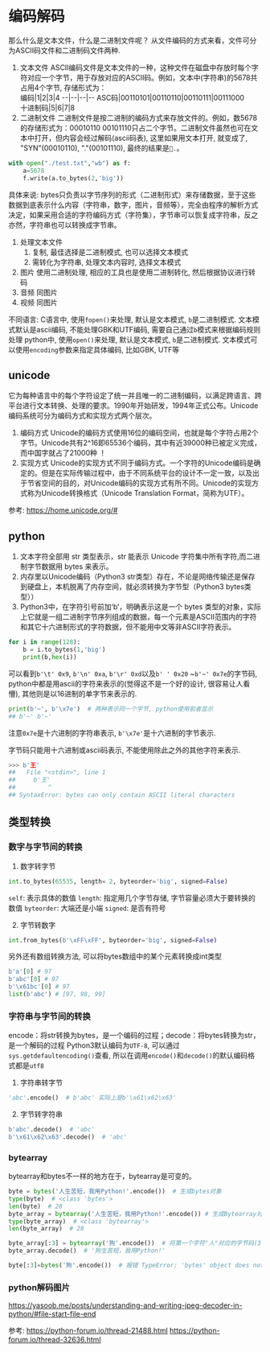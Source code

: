 # 编码解码

那么什么是文本文件，什么是二进制文件呢？
从文件编码的方式来看，文件可分为ASCII码文件和二进制码文件两种.
1. 文本文件
ASCII编码文件是文本文件的一种，这种文件在磁盘中存放时每个字符对应一个字节，用于存放对应的ASCII码。例如，文本中(字符串)的5678共占用4个字节, 存储形式为：  
编码|1|2|3|4
--|--|--|--
ASC码|00110101|00110110|00110111|00111000  
十进制码|5|6|7|8  
2. 二进制文件
二进制文件是按二进制的编码方式来存放文件的。例如，数5678的存储形式为：00010110   00101110只占二个字节。二进制文件虽然也可在文本中打开，但内容会经过解码(ascii码表), 这里如果用文本打开, 就变成了, "SYN"(00010110), "."(00101110), 最终的结果是`.`。

```python
with open("./test.txt","wb") as f:
    a=5678
    f.write(a.to_bytes(2,'big'))
```

具体来说:
bytes只负责以字节序列的形式（二进制形式）来存储数据，至于这些数据到底表示什么内容（字符串，数字，图片，音频等），完全由程序的解析方式决定，如果采用合适的字符编码方式（字符集），字节串可以恢复成字符串，反之亦然，字符串也可以转换成字节串。


1. 处理文本文件
    1. 复制, 最佳选择是二进制模式, 也可以选择文本模式
    2. 需转化为字符串, 处理文本内容时, 选择文本模式
2. 图片 使用二进制处理, 相应的工具也是使用二进制转化, 然后根据协议进行转码
3. 音频 同图片
4. 视频 同图片





不同语言:
C语言中, 使用`fopen()`来处理, 默认是文本模式, `b`是二进制模式. 文本模式默认是ascii编码, 不能处理GBK和UTF编码, 需要自己通过`b`模式来根据编码规则处理
python中, 使用`open()`来处理, 默认是文本模式, `b`是二进制模式. 文本模式可以使用`encoding`参数来指定具体编码, 比如GBK, UTF等


## unicode
它为每种语言中的每个字符设定了统一并且唯一的二进制编码，以满足跨语言、跨平台进行文本转换、处理的要求。1990年开始研发，1994年正式公布。Unicode编码系统可分为编码方式和实现方式两个层次。
1. 编码方式
Unicode的编码方式使用16位的编码空间，也就是每个字符占用2个字节。Unicode共有2^16即65536个编码，其中有近39000种已被定义完成，而中国字就占了21000种 ！
2. 实现方式
Unicode的实现方式不同于编码方式。一个字符的Unicode编码是确定的。但是在实际传输过程中，由于不同系统平台的设计不一定一致，以及出于节省空间的目的，对Unicode编码的实现方式有所不同。Unicode的实现方式称为Unicode转换格式（Unicode Translation Format，简称为UTF）。

参考:
https://home.unicode.org/#


## python
1. 文本字符全部用 str 类型表示，str 能表示 Unicode 字符集中所有字符,而二进制字节数据用 bytes 来表示。
2. 内存里以Unicode编码（Python3 str类型）存在，不论是网络传输还是保存到硬盘上，本机脱离了内存空间，就必须转换为字节型（Python3 bytes类型））
3. Python3中，在字符引号前加‘b’，明确表示这是一个 bytes 类型的对象，实际上它就是一组二进制字节序列组成的数据，每一个元素是ASCII范围内的字符和其它十六进制形式的字符数据，但不能用中文等非ASCII字符表示。

```python
for i in range(128):
    b = i.to_bytes(1,'big')
    print(b,hex(i))
```
可以看到`b'\t' 0x9`, `b'\n' 0xa`, `b'\r' 0xd`以及`b' ' 0x20` ~`b'~' 0x7e`的字节码, python中都是用ascii的字符来表示的(觉得这不是一个好的设计, 很容易让人看懵), 其他则是以16进制的单字节来表示的.

```python
print(b'~', b'\x7e')  # 两种表示同一个字节, python使用前者显示
## b'~' b'~'
```
注意`0x7e`是十六进制的字符串表示, `b'\x7e'`是十六进制的字节表示.

字节码只能用十六进制或ascii码表示, 不能使用除此之外的其他字符来表示.
```python
>>> b'王'
##   File "<stdin>", line 1
##     b'王'
##         ^
## SyntaxError: bytes can only contain ASCII literal characters
```

## 类型转换
### 数字与字节间的转换
1. 数字转字节
```python
int.to_bytes(65535, length= 2, byteorder='big', signed=False)
```
`self`: 表示具体的数值
`length`: 指定用几个字节存储, 字节容量必须大于要转换的数值
`byteorder`: 大端还是小端
`signed`: 是否有符号


2. 字节转数字
```python
int.from_bytes(b'\xFF\xFF', byteorder='big', signed=False)
```

另外还有数组转换方法, 可以将bytes数组中的某个元素转换成int类型
```python
b'a'[0] # 97
b'abc'[0] # 97
b'\x61bc'[0] # 97
list(b'abc') # [97, 98, 99]
```


### 字符串与字节间的转换
encode：将str转换为bytes，是一个编码的过程；decode：将bytes转换为str，是一个解码的过程
Python3默认编码为`UTF-8`, 可以通过`sys.getdefaultencoding()`查看, 所以在调用`encode()`和`decode()`的默认编码格式都是`utf8`

1. 字符串转字节
```python
'abc'.encode()  # b'abc' 实际上是b'\x61\x62\x63'
```

2. 字节转字符串
```python
b'abc'.decode()  # 'abc'
b'\x61\x62\x63'.decode()  # 'abc'
```


### bytearray
bytearray和bytes不一样的地方在于，bytearray是可变的。

```python
byte = bytes('人生苦短，我用Python!'.encode())  # 生成bytes对象
type(byte)  # <class 'bytes'>
len(byte)  # 28
byte_array = bytearray('人生苦短，我用Python!'.encode()) # 生成Bytearray对象
type(byte_array)  # <class 'bytearray'>
len(byte_array)  # 28

byte_array[:3] = bytearray('狗'.encode())  # 将第一个字符"人"对应的字节码(3个)替换成"狗"的字节码
byte_array.decode()  # '狗生苦短，我用Python!'

byte[:3]=bytes('狗'.encode())  # 报错 TypeError: 'bytes' object does not support item assignment
```


### python解码图片
https://yasoob.me/posts/understanding-and-writing-jpeg-decoder-in-python/#file-start-file-end



参考:
https://python-forum.io/thread-21488.html
https://python-forum.io/thread-32636.html